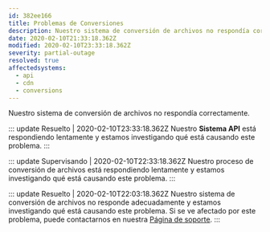 ```yaml
---
id: 382ee166
title: Problemas de Conversiones
description: Nuestro sistema de conversión de archivos no respondía correctamente.
date: 2020-02-10T21:33:18.362Z
modified: 2020-02-10T23:33:18.362Z
severity: partial-outage
resolved: true
affectedsystems:
  - api
  - cdn
  - conversions
---
```


Nuestro sistema de conversión de archivos no respondía correctamente.


::: update Resuelto | 2020-02-10T23:33:18.362Z
Nuestro **Sistema API** está respondiendo lentamente y estamos investigando qué está causando este problema.
:::

::: update Supervisando | 2020-02-10T22:33:18.362Z
Nuestro proceso de conversión de archivos está respondiendo lentamente y estamos investigando qué está causando este problema.
:::

::: update Resuelto | 2020-02-10T22:03:18.362Z
Nuestro sistema de conversión de archivos no responde adecuadamente y estamos investigando qué está causando este problema. Si se ve afectado por este problema, puede contactarnos en nuestra [Página de soporte](https://demo.statusfy.co).
:::

